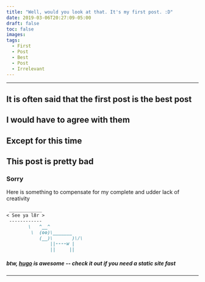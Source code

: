 ```yaml
---
title: "Well, would you look at that. It's my first post. :D"
date: 2019-03-06T20:27:09-05:00
draft: false
toc: false
images:
tags: 
  - First
  - Post
  - Best
  - Post
  - Irrelevant
---
```


***

## It is often said that the first post is the best post

## I would have to agree with them

## Except for this time

## This post is pretty bad

### Sorry

Here is something to compensate for my complete and udder lack of creativity

```md
 ____________
< See ya l8r >
 ------------
        \   ^__^
         \  (oo)\_______
            (__)\       )\/\
                ||----w |
                ||     ||

```

##### __btw, [hugo](https://gohugo.io/) is awesome  --  check it out if you need a static site fast__

***
